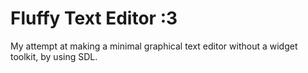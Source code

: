 # Fluffy Text Editor :3
My attempt at making a minimal graphical text editor without a widget toolkit, by using SDL. 
